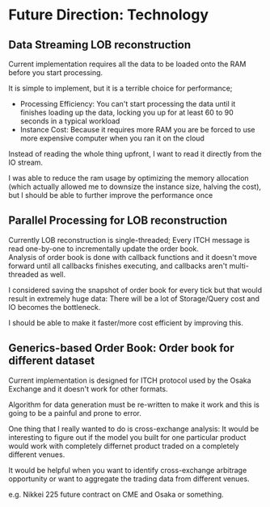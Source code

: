 # Future Direction: Technology
## Data Streaming LOB reconstruction
Current implementation requires all the data to be loaded onto the RAM before you start processing.  

It is simple to implement, but it is a terrible choice for performance; 
- Processing Efficiency: You can't start processing the data until it finishes loading up the data, locking you up for at least 60 to 90 seconds in a typical workload
- Instance Cost: Because it requires more RAM you are be forced to use more expensive computer when you ran it on the cloud

Instead of reading the whole thing upfront, I want to read it directly from the IO stream.

I was able to reduce the ram usage by optimizing the memory allocation (which actually allowed me to downsize the instance size, halving the cost), but I should be able to further improve the performance once 

## Parallel Processing for LOB reconstruction

Currently LOB reconstruction is single-threaded; Every ITCH message is read one-by-one to incrementally update the order book.   
Analysis of order book is done with callback functions and it doesn't move forward until all callbacks finishes executing, and callbacks aren't multi-threaded as well.

I considered saving the snapshot of order book for every tick but that would result in extremely huge data: There will be a lot of Storage/Query cost and IO becomes the bottleneck.

I should be able to make it faster/more cost efficient by improving this.

## Generics-based Order Book: Order book for different dataset

Current implementation is designed for ITCH protocol used by the Osaka Exchange and it doesn't work for other formats.

Algorithm for data generation must be re-written to make it work and this is going to be a painful and prone to error.

One thing that I really wanted to do is cross-exchange analysis: It would be interesting to figure out if the model you built for one particular product would work with completely differnet product traded on a completely different venues.

It would be helpful when you want to identify cross-exchange arbitrage opportunity or want to aggregate the trading data from different venues.

e.g. Nikkei 225 future contract on CME and Osaka or something.


